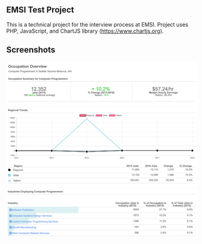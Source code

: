 ## EMSI Test Project

This is a technical project for the interview process at EMSI. Project uses PHP, JavaScript, and ChartJS library (https://www.chartjs.org).

## Screenshots

![Alt text](images/1.png?raw=true "One")
![Alt text](images/2.png?raw=true "Two")
![Alt text](images/3.png?raw=true "Three")
